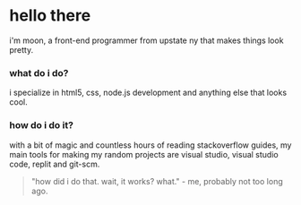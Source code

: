 # hello there
i'm moon, a front-end programmer from upstate ny that makes things look pretty.

### what do i do?
i specialize in html5, css, node.js development and anything else that looks cool.

### how do i do it?
with a bit of magic and countless hours of reading stackoverflow guides, my main tools for making my random projects are visual studio, visual studio code, replit and git-scm.


> "how did i do that. wait, it works? what." - me, probably not too long ago.
